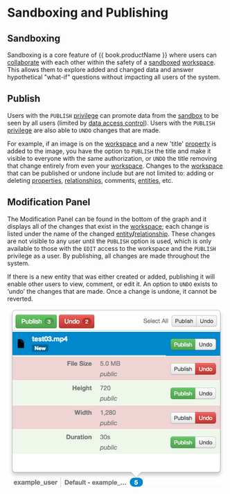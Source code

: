 # Sandboxing and Publishing

## Sandboxing
Sandboxing is a core feature of {{ book.productName }} where users can [collaborate](colaboration.md) with each other within the
safety of a [sandboxed](sandboxing-and-publishing.md) [workspace](workspaces.md). This allows them to explore added and
changed data and answer hypothetical "what-if" questions without impacting all users of the system.


## Publish
Users with the `PUBLISH` [privilege](application-privilages.md) can promote data from the [sandbox](sandboxing-and-publishing.md)
to be seen by all users (limited by [data access control](data-access-control.md)). Users with the `PUBLISH`
[privilege](application-privilages.md) are also able to `UNDO` changes that are made.

For example, if an image is on the
[workspace](workspaces.md) and a new 'title' [property](properties.md) is added to the image, you have the option to
`PUBLISH` the title and make it visible to everyone with the same authorization, or `UNDO` the title removing that change
entirely from even your [workspace](workspaces.md). Changes to the [workspace](workspaces.md) that can be published or
undone include but are not limited to: adding or deleting [properties](properties.md), [relationships](edges.md), comments,
[entities](vertices.md), etc.


## Modification Panel
The Modification Panel can be found in the bottom of the graph and it displays all of the changes that exist in the
[workspace](workspaces.md); each change is listed under the name of the changed [entity](vertices.md)**/**[relationship](edges.md).
These changes are not visible to any user until the `PUBLISH` option is used, which is only available to those with the
`EDIT` access to the workspace and the `PUBLISH` privilege as a user. By publishing, all changes are made throughout
the system.

If there is a new entity that was either created or added, publishing it will enable other users to view, comment, or edit it.
An option to `UNDO` exists to ‘undo’ the changes that are
made. Once a change is undone, it cannot be reverted.

<img src = images/diff-panel.png width="500">
